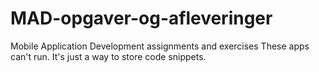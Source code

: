 # MAD-opgaver-og-afleveringer
Mobile Application Development assignments and exercises
These apps can't run. It's just a way to store code snippets.
